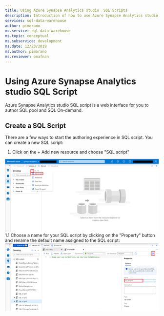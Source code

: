 ```yaml
---
title: Using Azure Synapse Analytics studio  SQL Scripts
description: Introduction of how to use Azure Synapse Analytics studio SQL Scripts   
services: sql-data-warehouse 
author: pimorano 
ms.service: sql-data-warehouse 
ms.topic: conceptual 
ms.subservice: development
ms.date: 12/23/2019
ms.author: pimorano 
ms.reviewer: omafnan
---
```


# Using Azure Synapse Analytics studio SQL Script
Azure Synapse Analytics studio SQL script is a web interface for you to author SQL pool and SQL On-demand. 

## Create a SQL Script
There are a few ways to start the authoring experience in SQL script. You can create a new SQL script: 
1. Click on the + Add new resource and choose "SQL script" 
<img src=".\media\authoring-sql-script\NewSQLScript.PNG" alt="Create SQL Script" width="700"/>
    1.1 Choose a name for your SQL script by clicking on the "Property" button and rename the default name assigned to the SQL script:
    <img src=".\media\authoring-sql-script\NewSQLScriptRename.PNG" alt="Create SQL Script" width="700"/>